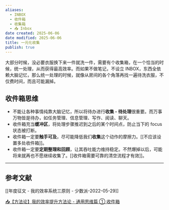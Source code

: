 ```yaml
---
aliases:
  - INBOX
  - 收件箱
  - 收集箱
  - 📥 Inbox
date created: 2025-06-06
date modified: 2025-06-06
title: 一元化收集
publish: true
---
```


大部分时候，没必要衣服换下来一件就洗一件，需要有个收集箱，在一个恰当的时候，统一处理，从而获得最高效率。而如果不做笔记，不设立 INBOX，东西全依赖大脑记忆，那么统一处理的时候，就像从房间的各个角落再找一遍待洗衣服，不仅费时间，而且可能漏掉。

## 收件箱思维

- 不能让各种事情纯靠大脑记忆，所以将待办进行**收集 - 待处理**很重要。而万事万物皆是待办，如任务管理、信息管理、写作、阅读、聊天。
- 收件箱充当**缓冲区**，将处理步骤推迟到之后的某个时间点，防止当下的 focus 状态被打断。
- 收件箱一定要**触手可及**，尽可能降低我们**收集**这个动作的摩擦力。[[不应该设置多处收件箱]]。
- 收件箱一定要**定期整理和回顾**，让其吞吐能力维持稳定。不然爆掉以后，可能将来就再也不愿继续收集了。[[收件箱需要可靠的清空流程才有效]]。

---

## 参考文献

[[年度征文 - 我的效率系统三原则 - 少数派-2022-05-29]]

[📥【方法论】我的效率提升方法论 - 通用思维篇 ① 收件箱](https://imageslr.com/2021/efficiency-01.html)